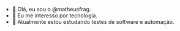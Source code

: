 - 👋 Olá, eu sou o @matheusfrag.
- 👀 Eu me interesso por tecnologia.
- 🌱 Atualmente estou estudando testes de software e automação.


<!---
matheusfrag/matheusfrag is a ✨ special ✨ repository because its `README.md` (this file) appears on your GitHub profile.
You can click the Preview link to take a look at your changes.
--->

